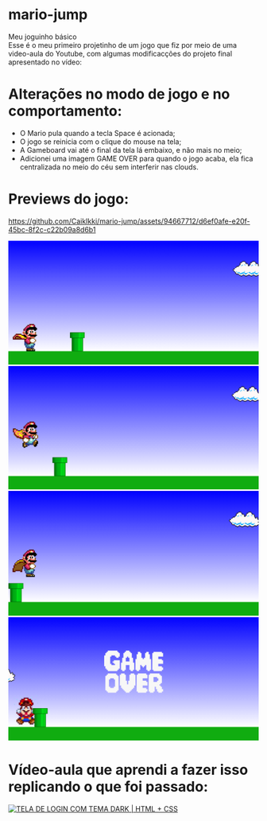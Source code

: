# mario-jump
Meu joguinho básico<br>
Esse é o meu primeiro projetinho de um jogo que fiz por meio de uma video-aula do Youtube, com algumas modificacções do projeto final apresentado no vídeo:<br>
# Alterações no modo de jogo e no comportamento:<br>
- O Mario pula quando a tecla Space é acionada;<br>
- O jogo se reinicia com o clique do mouse na tela;<br>
- A Gameboard vai até o final da tela lá embaixo, e não mais no meio;<br>
- Adicionei uma imagem GAME OVER para quando o jogo acaba, ela fica centralizada no meio do céu sem interferir nas clouds.
# Previews do jogo:<br>
https://github.com/CaikIkki/mario-jump/assets/94667712/d6ef0afe-e20f-45bc-8f2c-c22b09a8d6b1

![Preview Start](/preview/start.png)
![Preview Jump_1](/preview/jump_1.png)
![Preview Jump_2](/preview/jump_2.png)
![Preview Game over](/preview/game_over.png)
# Vídeo-aula que aprendi a fazer isso replicando o que foi passado:
[![TELA DE LOGIN COM TEMA DARK | HTML + CSS](https://i.ytimg.com/vi/r9buAwVBDhA/maxresdefault.jpg)](https://youtu.be/r9buAwVBDhA)
